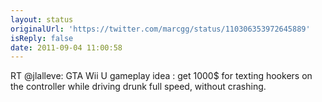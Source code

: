 ```yaml
---
layout: status
originalUrl: 'https://twitter.com/marcgg/status/110306353972645889'
isReply: false
date: 2011-09-04 11:00:58
---
```


RT @jlalleve: GTA Wii U gameplay idea : get 1000$ for texting hookers on the controller while driving drunk full speed, without crashing.
